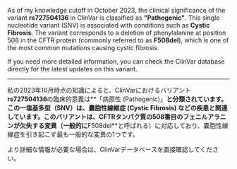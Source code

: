 As of my knowledge cutoff in October 2023, the clinical significance of the variant **rs727504136** in ClinVar is classified as **"Pathogenic"**. This single nucleotide variant (SNV) is associated with conditions such as **Cystic Fibrosis**. The variant corresponds to a deletion of phenylalanine at position 508 in the CFTR protein (commonly referred to as **F508del**), which is one of the most common mutations causing cystic fibrosis.

If you need more detailed information, you can check the ClinVar database directly for the latest updates on this variant.

---

私の2023年10月時点の知識によると、ClinVarにおけるバリアント**rs727504136**の臨床的意義は**「病原性 (Pathogenic)」**と分類されています。この一塩基多型（SNV）は、**嚢胞性線維症 (Cystic Fibrosis)** などの疾患と関連しています。このバリアントは、CFTRタンパク質の508番目のフェニルアラニンが欠失する変異（一般的に**F508del**と呼ばれる）に対応しており、嚢胞性線維症を引き起こす最も一般的な変異の1つです。

より詳細な情報が必要な場合は、ClinVarデータベースを直接確認してください。